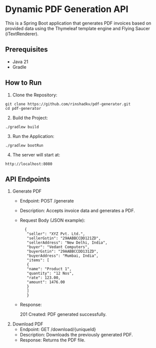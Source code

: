 # Dynamic PDF Generation API
This is a Spring Boot application that generates PDF invoices based on provided data using the Thymeleaf template engine and Flying Saucer (iTextRenderer).

## Prerequisites
* Java 21 
* Gradle 


## How to Run
1. Clone the Repository:
```commandline
git clone https://github.com/rinshadkv/pdf-generator.git
cd pdf-generator
```

2. Build the Project:

```commandline
./gradlew build
```

3. Run the Application:
```commandline
./gradlew bootRun
```

4. The server will start at:
```commandline
http://localhost:8080
```

## API Endpoints
1. Generate PDF
   *  Endpoint: POST /generate
   * Description: Accepts invoice data and generates a PDF.
   * Request Body (JSON example):
     ```
       {
        "seller": "XYZ Pvt. Ltd.",
        "sellerGstin": "29AABBCCDD121ZD",
        "sellerAddress": "New Delhi, India",
        "buyer": "Vedant Computers",
        "buyerGstin": "29AABBCCDD131ZD",
        "buyerAddress": "Mumbai, India",
        "items": [
        {
        "name": "Product 1",
        "quantity": "12 Nos",
        "rate": 123.00,
        "amount": 1476.00
        }
        ]
        }
    * Response:
   
      201 Created: PDF generated successfully.
2. Download PDF
      * Endpoint: GET /download/{uniqueId}
      * Description: Downloads the previously generated PDF.
      * Response: Returns the PDF file.